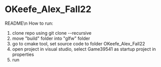 # OKeefe_Alex_Fall22
README\n
How to run:
1. clone repo using git clone <link> --recursive
2. move "build" folder into "glfw" folder
3. go to cmake tool, set source code to folder OKeefe_Alex_Fall22
4. open project in visual studio, select Game39541 as startup project in properties
5. run
